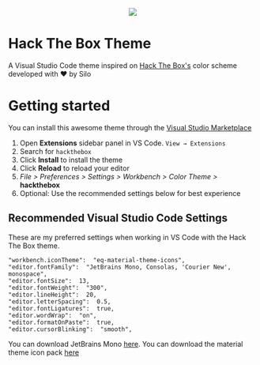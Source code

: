 <p align="center">
  <img src="https://raw.githubusercontent.com/silofy/hackthebox/master/static/hero.png">
</p>

# Hack The Box Theme

A Visual Studio Code theme inspired on [Hack The Box's](https://www.hackthebox.eu) color scheme developed with ❤️ by Silo

# Getting started

You can install this awesome theme through the [Visual Studio Marketplace](https://marketplace.visualstudio.com/items?itemName=silofy.hackthebox)

1.  Open **Extensions** sidebar panel in VS Code. `View → Extensions`
2.  Search for `hackthebox`
3.  Click **Install** to install the theme
4.  Click **Reload** to reload your editor
5.  *File > Preferences > Settings > Workbench > Color Theme >* **hackthebox**
6.  Optional: Use the recommended settings below for best experience

## Recommended Visual Studio Code Settings

These are my preferred settings when working in VS Code with the Hack The Box theme. 

    "workbench.iconTheme":  "eq-material-theme-icons",
    "editor.fontFamily":  "JetBrains Mono, Consolas, 'Courier New', monospace",
    "editor.fontSize":  13,
    "editor.fontWeight":  "300",
    "editor.lineHeight":  20,
    "editor.letterSpacing":  0.5,
    "editor.fontLigatures":  true,
    "editor.wordWrap":  "on",
    "editor.formatOnPaste":  true,
    "editor.cursorBlinking":  "smooth",

You can download JetBrains Mono [here](https://github.com/JetBrains/JetBrainsMono).
You can download the material theme icon pack [here](https://marketplace.visualstudio.com/items?itemName=PKief.material-icon-theme)
